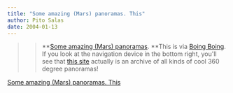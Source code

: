 ```yaml
---
title: "Some amazing (Mars) panoramas. This"
author: Pito Salas
date: 2004-01-13
---
```



>>

>> **[Some amazing (Mars)
panoramas](<http://www.panoramas.dk/fullscreen3/f2_mars.html>). **This is via
[Boing
Boing](<http://boingboing.net/2004_01_01_archive.html#107395782165908360>). If
you look at the navigation device in the bottom right, you'll see that [this
site](<http://www.panoramas.dk/>) actually is an archive of all kinds of cool
360 degree panoramas!


[Some amazing (Mars) panoramas. This](None)
